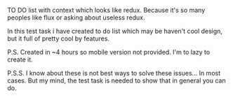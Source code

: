 TO DO list with context which looks like redux.
Because it's so many peoples like flux or asking about useless redux.

In this test task i have created to do list which may be haven't cool design,
but it full of pretty cool by features.

P.S. Created in ~4 hours so mobile version not provided.
I'm to lazy to create it.

P.S.S. I know about these is not best ways to solve these issues... In most cases.
But my mind, the test task is needed to show that in general you can do.
